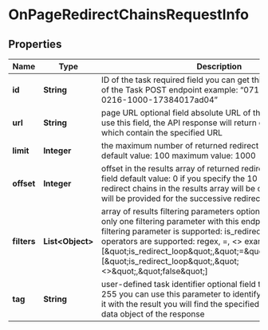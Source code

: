 

# OnPageRedirectChainsRequestInfo


## Properties

| Name | Type | Description | Notes |
|------------ | ------------- | ------------- | -------------|
|**id** | **String** | ID of the task required field you can get this ID in the response of the Task POST endpoint example: “07131248-1535-0216-1000-17384017ad04” |  [optional] |
|**url** | **String** | page URL optional field absolute URL of the target page if you use this field, the API response will return only redirect chains which contain the specified URL |  [optional] |
|**limit** | **Integer** | the maximum number of returned redirect chains optional field default value: 100 maximum value: 1000 |  [optional] |
|**offset** | **Integer** | offset in the results array of returned redirect chains optional field default value: 0 if you specify the 10 value, the first ten redirect chains in the results array will be omitted and the data will be provided for the successive redirect chains |  [optional] |
|**filters** | **List&lt;Object&gt;** | array of results filtering parameters optional field you can use only one filtering parameter with this endpoint the following filtering parameter is supported: is_redirect_loop the following operators are supported: regex, &#x3D;, &lt;&gt; examples: [\&quot;is_redirect_loop\&quot;,\&quot;&#x3D;\&quot;,\&quot;true\&quot;] [\&quot;is_redirect_loop\&quot;,\&quot;&lt;&gt;\&quot;,\&quot;false\&quot;] |  [optional] |
|**tag** | **String** | user-defined task identifier optional field the character limit is 255 you can use this parameter to identify the task and match it with the result you will find the specified tag value in the data object of the response |  [optional] |



